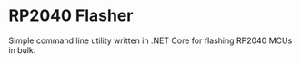 # RP2040 Flasher

Simple command line utility written in .NET Core for flashing RP2040 MCUs in bulk.
